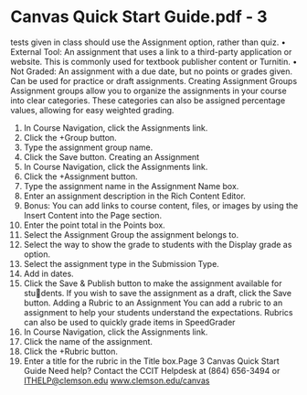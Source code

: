 # Canvas Quick Start Guide.pdf - 3

tests given in class should use the Assignment option, rather than quiz.
• External Tool: An assignment that uses a link to a third-party application or 
website. This is commonly used for textbook publisher content or Turnitin.
• Not Graded: An assignment with a due date, but no points or grades given. 
Can be used for practice or draft assignments.
Creating Assignment Groups
Assignment groups allow you to organize the assignments in your course into 
clear categories. These categories can also be assigned percentage values, 
allowing for easy weighted grading.
1. In Course Navigation, click the Assignments link.
2. Click the +Group button.
3. Type the assignment group name.
4. Click the Save button.
Creating an Assignment
1. In Course Navigation, click the Assignments link.
2. Click the +Assignment button.
3. Type the assignment name in the Assignment Name box.
4. Enter an assignment description in the Rich Content Editor.
5. Bonus: You can add links to course content, files, or images by using the 
Insert Content into the Page section.
6. Enter the point total in the Points box.
7. Select the Assignment Group the assignment belongs to.
8. Select the way to show the grade to students with the Display 
grade as option.
9. Select the assignment type in the Submission Type.
10. Add in dates.
11. Click the Save & Publish button to make the assignment available for students. If you wish to save the assignment as a draft, click the Save button.
Adding a Rubric to an Assignment
You can add a rubric to an assignment to help your students understand the 
expectations. Rubrics can also be used to quickly grade items in SpeedGrader
1. In Course Navigation, click the Assignments link.
2. Click the name of the assignment.
3. Click the +Rubric button.
4. Enter a title for the rubric in the Title box.Page 3
Canvas Quick Start Guide
Need help? Contact the CCIT Helpdesk at (864) 656-3494 or ITHELP@clemson.edu www.clemson.edu/canvas